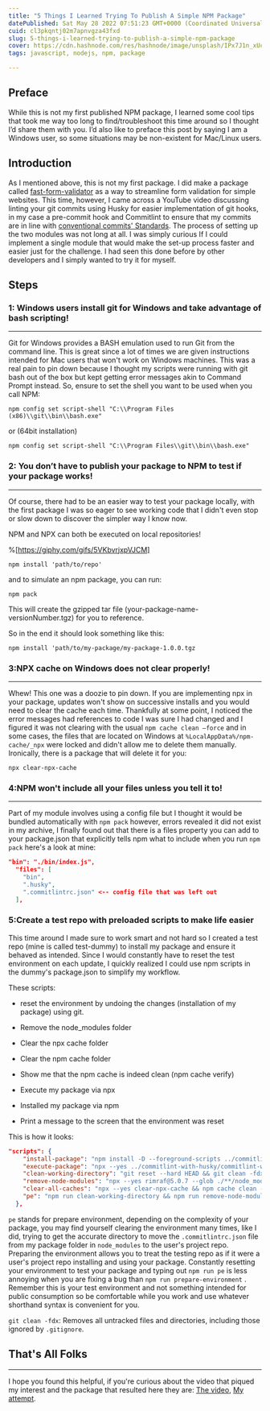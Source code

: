 ```yaml
---
title: "5 Things I Learned Trying To Publish A Simple NPM Package"
datePublished: Sat May 28 2022 07:51:23 GMT+0000 (Coordinated Universal Time)
cuid: cl3pkqntj02m7apnvgza43fxd
slug: 5-things-i-learned-trying-to-publish-a-simple-npm-package
cover: https://cdn.hashnode.com/res/hashnode/image/unsplash/IPx7J1n_xUc/upload/v1653719447465/Asl_6Zoco.jpeg
tags: javascript, nodejs, npm, package

---
```


## Preface

While this is not my first published NPM package, I learned some cool tips that took me way too long to find/troubleshoot this time around so I thought I’d share them with you. I’d also like to preface this post by saying I am a Windows user, so some situations may be non-existent for Mac/Linux users.

## Introduction

As I mentioned above, this is not my first package. I did make a package called [fast-form-validator](https://www.npmjs.com/package/fast-form-validator) as a way to streamline form validation for simple websites. This time, however, I came across a YouTube video discussing linting your git commits using Husky for easier implementation of git hooks, in my case a pre-commit hook and Commitlint to ensure that my commits are in line with [conventional commits' Standards](https://www.conventionalcommits.org). The process of setting up the two modules was not long at all. I was simply curious If I could implement a single module that would make the set-up process faster and easier just for the challenge. I had seen this done before by other developers and I simply wanted to try it for myself.

## Steps

### 1: Windows users install git for Windows and take advantage of bash scripting!

---

Git for Windows provides a BASH emulation used to run Git from the command line. This is great since a lot of times we are given instructions intended for Mac users that won't work on Windows machines. This was a real pain to pin down because I thought my scripts were running with git bash out of the box but kept getting error messages akin to Command Prompt instead. So, ensure to set the shell you want to be used when you call NPM:

```plaintext
npm config set script-shell "C:\\Program Files (x86)\\git\\bin\\bash.exe"
```

or (64bit installation)

```plaintext
npm config set script-shell "C:\\Program Files\\git\\bin\\bash.exe"
```

### 2: You don’t have to publish your package to NPM to test if your package works!

---

Of course, there had to be an easier way to test your package locally, with the first package I was so eager to see working code that I didn't even stop or slow down to discover the simpler way I know now.

NPM and NPX can both be executed on local repositories!

%[https://giphy.com/gifs/5VKbvrjxpVJCM] 

```plaintext
npm install 'path/to/repo'
```

and to simulate an npm package, you can run:

```plaintext
npm pack
```

This will create the gzipped tar file (your-package-name-versionNumber.tgz) for you to reference.

So in the end it should look something like this:

```plaintext
npm install 'path/to/my-package/my-package-1.0.0.tgz
```

### 3:NPX cache on Windows does not clear properly!

---

Whew! This one was a doozie to pin down. If you are implementing npx in your package, updates won't show on successive installs and you would need to clear the cache each time. Thankfully at some point, I noticed the error messages had references to code I was sure I had changed and I figured it was not clearing with the usual `npm cache clean –force` and in some cases, the files that are located on Windows at `%LocalAppData%/npm-cache/_npx` were locked and didn't allow me to delete them manually. Ironically, there is a package that will delete it for you:

```plaintext
npx clear-npx-cache
```

### 4:NPM won't include all your files unless you tell it to!

---

Part of my module involves using a config file but I thought it would be bundled automatically with `npm pack` however, errors revealed it did not exist in my archive, I finally found out that there is a files property you can add to your package.json that explicitly tells npm what to include when you run `npm pack` here's a look at mine:

```json
"bin": "./bin/index.js",
  "files": [
    "bin",
    ".husky",
    ".commitlintrc.json" <-- config file that was left out
  ],
```

### 5:Create a test repo with preloaded scripts to make life easier

This time around I made sure to work smart and not hard so I created a test repo (mine is called test-dummy) to install my package and ensure it behaved as intended. Since I would constantly have to reset the test environment on each update, I quickly realized I could use npm scripts in the dummy's package.json to simplify my workflow.

These scripts:

* reset the environment by undoing the changes (installation of my package) using git.
    
* Remove the node\_modules folder
    
* Clear the npx cache folder
    
* Clear the npm cache folder
    
* Show me that the npm cache is indeed clean (npm cache verify)
    
* Execute my package via npx
    
* Installed my package via npm
    
* Print a message to the screen that the environment was reset
    

This is how it looks:

```json
"scripts": {
    "install-package": "npm install -D --foreground-scripts ../commitlint-with-husky/commitlint-with-husky-2.0.0.tgz",
    "execute-package": "npx --yes ../commitlint-with-husky/commitlint-with-husky-2.0.0.tgz",
    "clean-working-directory": "git reset --hard HEAD && git clean -fdx",
    "remove-node-modules": "npx --yes rimraf@5.0.7 --glob ./**/node_modules",
    "clear-all-caches": "npx --yes clear-npx-cache && npm cache clean --force && npm cache verify",
    "pe": "npm run clean-working-directory && npm run remove-node-modules && npm run clear-all-caches  && echo '\n....Environment reset & Ready'"
  },
```

`pe` stands for prepare environment, depending on the complexity of your package, you may find yourself clearing the environment many times, like I did, trying to get the accurate directory to move the `.commitlintrc.json` file from my package folder in `node_modules` to the user's project repo. Preparing the environment allows you to treat the testing repo as if it were a user's project repo installing and using your package. Constantly resetting your environment to test your package and typing out `npm run pe` is less annoying when you are fixing a bug than `npm run prepare-environment` . Remember this is your test environment and not something intended for public consumption so be comfortable while you work and use whatever shorthand syntax is convenient for you.

`git clean -fdx`: Removes all untracked files and directories, including those ignored by `.gitignore`.

## That's All Folks

---

I hope you found this helpful, if you're curious about the video that piqued my interest and the package that resulted here they are: [The video](https://www.youtube.com/watch?v=2J9VnYiZ_Ts&ab_channel=remarkablemark), [My attempt](https://www.npmjs.com/package/commitlint-with-husky).
